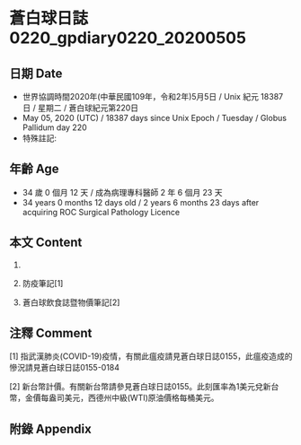 # 蒼白球日誌0220_gpdiary0220_20200505 #

## 日期 Date ##

* 世界協調時間2020年(中華民國109年，令和2年)5月5日 / Unix 紀元 18387 日 / 星期二 / 蒼白球紀元第220日
* May 05, 2020 (UTC) / 18387 days since Unix Epoch / Tuesday / Globus Pallidum day 220
* 特殊註記:

## 年齡 Age ##

* 34 歲 0 個月 12 天 / 成為病理專科醫師 2 年 6 個月 23 天
* 34 years 0 months 12 days old / 2 years 6 months 23 days after acquiring ROC Surgical Pathology Licence

## 本文 Content ##

1. 

    
2. 防疫筆記[1]

    
3. 蒼白球飲食誌暨物價筆記[2]

    

## 注釋 Comment ##

[1] 指武漢肺炎(COVID-19)疫情，有關此瘟疫請見蒼白球日誌0155，此瘟疫造成的慘況請見蒼白球日誌0155-0184


[2] 新台幣計價。有關新台幣請參見蒼白球日誌0155。此刻匯率為1美元兌新台幣，金價每盎司美元，西德州中級(WTI)原油價格每桶美元。



## 附錄 Appendix ##

